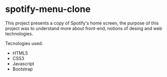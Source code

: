 # spotify-menu-clone
 This project presents a copy of Spotify's home screen, the purpose of this project was to understand more about front-end, notions of desing and web technologies. 
 
 Tecnologies used: 
 * HTML5
 * CSS3
 * Javascript
 * Bootstrap
